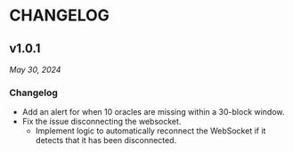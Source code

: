 # CHANGELOG

## v1.0.1

*May 30, 2024*

### Changelog

- Add an alert for when 10 oracles are missing within a 30-block window.
- Fix the issue disconnecting the websocket.
    - Implement logic to automatically reconnect the WebSocket if it detects that it has been disconnected.
